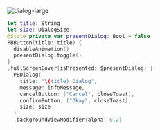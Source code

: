 ![dialog-large](https://github.com/powerhome/playbook-swift/assets/54749071/777ad37b-52b8-4b81-ac39-28bba15cad6d)

```swift
let title: String
let size: DialogSize
@State private var presentDialog: Bool = false
PBButton(title: title) {
  disableAnimation()
  presentDialog.toggle()
}
.fullScreenCover(isPresented: $presentDialog) {
  PBDialog(
    title: "\(title) Dialog",
    message: infoMessage,
    cancelButton: ("Cancel", closeToast),
    confirmButton: ("Okay", closeToast),
    size: size
  )
  .backgroundViewModifier(alpha: 0.2)
```
